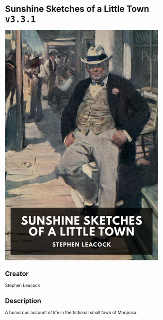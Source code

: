 
# Sunshine Sketches of a Little Town <kbd>v3.3.1</kbd>

<center>
  <img src="./cover-1024.jpg"/>
</center>

## Creator
Stephen Leacock

## Description
A humorous account of life in the fictional small town of Mariposa.
